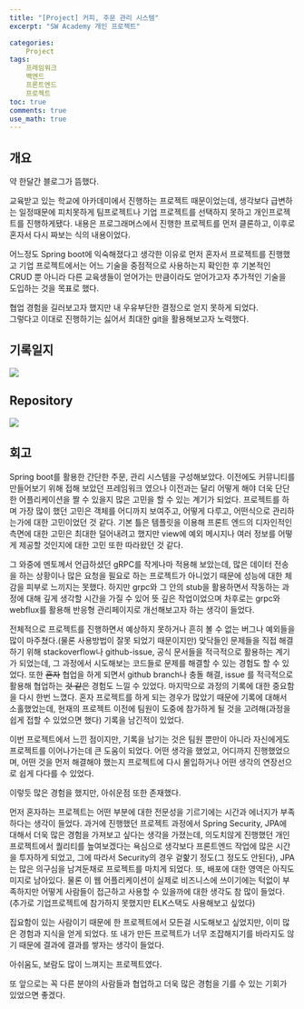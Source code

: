 ```yaml
---
title: "[Project] 커피, 주문 관리 시스템"
excerpt: "SW Academy 개인 프로젝트"

categories:
    Project
tags:
    프레임워크
    백엔드
    프론트엔드
    프로젝트
toc: true
comments: true
use_math: true
---  
```


<style type = 'text/css'>
    .o{
    font-weight: bold;
    color:orange;
    }
</style>
## 개요  
약 한달간 블로그가 뜸했다.  

교육받고 있는 학교에 아카데미에서 진행하는 프로젝트 때문이었는데, 생각보다 급변하는 일정때문에 피치못하게 팀프로젝트나 기업 프로젝트를 선택하지 못하고 개인프로젝트를 진행하게됐다. 내용은 프로그래머스에서 진행한 프로젝트를 먼저 클론하고, 이후로 혼자서 다시 짜보는 식의 내용이었다.  

어느정도 Spring boot에 익숙해졌다고 생각한 이유로 먼저 혼자서 프로젝트를 진행했고 기업 프로젝트에서는 어느 기술을 중점적으로 사용하는지 확인한 후 기본적인 CRUD 뿐 아니라 다른 교육생들이 얻어가는 만큼이라도 얻어가고자 추가적인 기술을 도입하는 것을 목표로 했다.  

협업 경험을 길러보고자 했지만 내 우유부단한 결정으로 얻지 못하게 되었다.  
그렇다고 이대로 진행하기는 싫어서 최대한 git을 활용해보고자 노력했다.

## 기록일지
   <a href = "https://www.notion.so/Grids-Circles-3fd4a31e23524d78bad2e27a435ffe4d">
    <img src="https://img.shields.io/badge/notion-000000?style=for-the-badge&logo=notion&logoColor=white">
   </a>  

## Repository  
   <a href = "https://github.com/yeoooo/Grids-Circle-APIServer">
    <img src="https://img.shields.io/badge/github-181717?style=for-the-badge&logo=gitHub&logoColor=white">
   </a>

## 회고  
Spring boot를 활용한 간단한 주문, 관리 시스템을 구성해보았다. 이전에도 커뮤니티를 만들어보기 위해 접해 보았던 프레임워크 였으나 이전과는 달리 어떻게 해야 더욱 단단한 어플리케이션을 짤 수 있을지 많은 고민을 할 수 있는 계기가 되었다. 프로젝트를 하며 가장 많이 했던 고민은 객체를 어디까지 보여주고, 어떻게 다루고, 어떤식으로 관리하는가에 대한 고민이었던 것 같다. 기본 틀은 템플릿을 이용해 프론트 엔드의 디자인적인 측면에 대한 고민은 최대한 덜어내려고 했지만 view에 예외 메시지나 여러 정보를 어떻게 제공할 것인지에 대한 고민 또한 따라왔던 것 같다.

그 와중에 멘토께서 언급하셨던 gRPC를 작게나마 적용해 보았는데, 많은 데이터 전송을 하는 상황이나 많은 요청을 필요로 하는 프로젝트가 아니었기 때문에 성능에 대한 체감을 피부로 느끼지는 못했다. 하지만 grpc와 그 안의 stub을 활용하면서 작동하는 과정에 대해 깊게 생각할 시간을 가질 수 있어 뜻 깊은 작업이었으며 차후로는 grpc와 webflux를 활용해 반응형 관리페이지로 개선해보고자 하는 생각이 들었다. 

전체적으로 프로젝트를 진행하면서 예상하지 못하거나 흔히 볼 수 없는 버그나 예외들을 많이 마주쳤다.(물론 사용방법이 잘못 되었기 때문이지만) 맞닥들인 문제들을 직접 해결하기 위해 stackoverflow나 github-issue, 공식 문서들을 적극적으로 활용하는 계기가 되었는데, 그 과정에서 시도해보는 코드들로 문제를 해결할 수 있는 경험도 할 수 있었다. 또한 ~~혼자~~ 협업을 하게 되면서 github branch나 충돌 해결, issue 를 적극적으로 활용해 협업하는 ~~것 같은~~ 경험도 느낄 수 있었다. 마지막으로 과정의 기록에 대한 중요함을 다시 한번 느꼈다. 혼자 프로젝트를 하게 되는 경우가 많았기 때문에 기록에 대해서 소홀했었는데, 현재의 프로젝트 이전에 팀원이 도중에 참가하게 될 것을 고려해(과정을 쉽게 접할 수 있었으면 했다) 기록을 남긴적이 있었다. 

이번 프로젝트에서 느낀 점이지만, 기록을 남기는 것은 팀원 뿐만이 아니라 자신에게도 프로젝트를 이어나가는데 큰 도움이 되었다. 어떤 생각을 했었고, 어디까지 진행했었으며, 어떤 것을 먼저 해결해야 했는지 프로젝트에 다시 몰입하거나 어떤 생각의 연장선으로 쉽게 다다를 수 있었다.

이렇듯 많은 경험을 했지만, 아쉬운점 또한 존재했다.

먼저 혼자하는 프로젝트는 어떤 부분에 대한 전문성을 기르기에는 시간과 에너지가 부족하다는 생각이 들었다. 과거에 진행했던 프로젝트 과정에서 Spring Security, JPA에 대해서 더욱 많은 경험을 가져보고 싶다는 생각을 가졌는데, 의도치않게 진행했던 개인프로젝트에서 퀄리티를 높여보겠다는 욕심으로 생각보다 프론트엔드 작업에 많은 시간을 투자하게 되었고, 그에 따라서 Security의 경우 겉핥기 정도(그 정도도 안된다), JPA는 많은 의구심을 남겨둔채로 프로젝트를 마치게 되었다. 또, 배포에 대한 영역은 아직도 미지로 남아있다. 물론 이 웹 어플리케이션이 실제로 비즈니스에 쓰이기에는 턱없이 부족하지만 어떻게 사람들이 접근하고 사용할 수 있을까에 대한 생각도 참  많이 들었다.  (추가로 기업프로젝트에 참가하지 못했지만 ELK스택도 사용해보고 싶었다)

집요함이 있는 사람이기 때문에 한 프로젝트에서 모든걸 시도해보고 싶었지만, 이미 많은 경험과 지식을 얻게 되었다. 또 내가 만든 프로젝트가 너무 조잡해지기를 바라지도 않기 때문에 결과에 결과를 쌓자는 생각이 들었다. 

아쉬움도, 보람도 많이 느껴지는 프로젝트였다. 

또 앞으로는 꼭 다른 분야의 사람들과 협업하고 더욱 많은 경험을 기를 수 있는 기회가 있었으면 좋겠다.